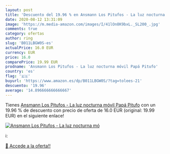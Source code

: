 ```yaml
---
layout: post
title: 'Descuento del 19.96 % en Ansmann Los Pitufos - La luz nocturna mó'
date: 2020-08-12 13:31:09
image: 'https://m.media-amazon.com/images/I/41lOn8K9bxL._SL200_.jpg'
comments: true
category: ofertas
author: ring
slug: 'B011LBGW0S-es'
actualPrice: 16.0 EUR
currency: EUR
price: 16.0
comparePrice: 19.99 EUR
prodname: 'Ansmann Los Pitufos - La luz nocturna móvil Papá Pitufo'
country: 'es'
flag: '🇪🇸'
buyurl: 'https://www.amazon.es/dp/B011LBGW0S/?tag=tolees-21'
descuento: '19.96'
average: '14.896666666666667'
---
```


Tienes [Ansmann Los Pitufos - La luz nocturna móvil Papá Pitufo](https://www.amazon.es/dp/B011LBGW0S/?tag=tolees-21) con un 19.96 % de descuento con precio de oferta de 16.0 EUR (original: 19.99 EUR) en el siguiente enlace!

[![Ansmann Los Pitufos - La luz nocturna mó](https://m.media-amazon.com/images/I/41lOn8K9bxL._SL200_.jpg)](https://www.amazon.es/dp/B011LBGW0S/?tag=tolees-21)

ℹ️:


[🛒 Accede a la oferta!!](https://www.amazon.es/dp/B011LBGW0S/?tag=tolees-21)
